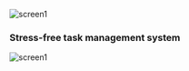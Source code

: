 ![screen1](https://i.imgur.com/UyQXXfI.png)
### Stress-free task management system


![screen1](https://i.imgur.com/UiolVHA.png)
